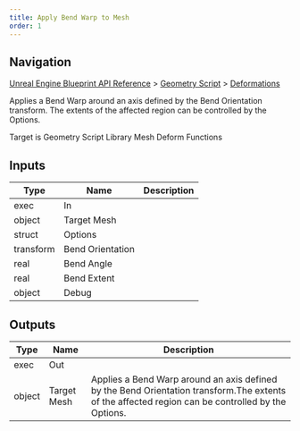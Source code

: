```yaml
---
title: Apply Bend Warp to Mesh
order: 1
---
```

## Navigation

[Unreal Engine Blueprint API Reference](https://dev.epicgames.com/documentation/en-us/unreal-engine/BlueprintAPI) > [Geometry Script](https://dev.epicgames.com/documentation/en-us/unreal-engine/BlueprintAPI/GeometryScript) > [Deformations](https://dev.epicgames.com/documentation/en-us/unreal-engine/BlueprintAPI/GeometryScript/Deformations)

Applies a Bend Warp around an axis defined by the Bend Orientation transform.
The extents of the affected region can be controlled by the Options.

Target is Geometry Script Library Mesh Deform Functions

## Inputs

| Type | Name | Description |
| --- | --- | --- |
| exec | In |  |
| object | Target Mesh |  |
| struct | Options |  |
| transform | Bend Orientation |  |
| real | Bend Angle |  |
| real | Bend Extent |  |
| object | Debug |  |

## Outputs

| Type | Name | Description |
| --- | --- | --- |
| exec | Out |  |
| object | Target Mesh | Applies a Bend Warp around an axis defined by the Bend Orientation transform.The extents of the affected region can be controlled by the Options. |

